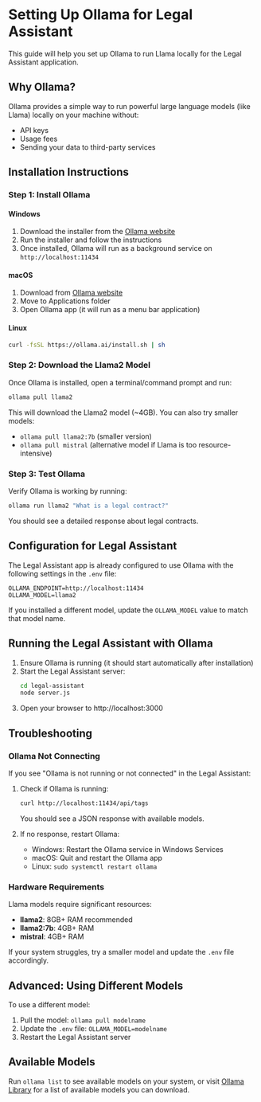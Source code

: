 # Setting Up Ollama for Legal Assistant

This guide will help you set up Ollama to run Llama locally for the Legal Assistant application.

## Why Ollama?

Ollama provides a simple way to run powerful large language models (like Llama) locally on your machine without:
- API keys
- Usage fees
- Sending your data to third-party services

## Installation Instructions

### Step 1: Install Ollama

#### Windows
1. Download the installer from the [Ollama website](https://ollama.ai/download)
2. Run the installer and follow the instructions
3. Once installed, Ollama will run as a background service on `http://localhost:11434`

#### macOS
1. Download from [Ollama website](https://ollama.ai/download)
2. Move to Applications folder
3. Open Ollama app (it will run as a menu bar application)

#### Linux
```bash
curl -fsSL https://ollama.ai/install.sh | sh
```

### Step 2: Download the Llama2 Model

Once Ollama is installed, open a terminal/command prompt and run:

```bash
ollama pull llama2
```

This will download the Llama2 model (~4GB). You can also try smaller models:
- `ollama pull llama2:7b` (smaller version)
- `ollama pull mistral` (alternative model if Llama is too resource-intensive)

### Step 3: Test Ollama

Verify Ollama is working by running:

```bash
ollama run llama2 "What is a legal contract?"
```

You should see a detailed response about legal contracts.

## Configuration for Legal Assistant

The Legal Assistant app is already configured to use Ollama with the following settings in the `.env` file:

```
OLLAMA_ENDPOINT=http://localhost:11434
OLLAMA_MODEL=llama2
```

If you installed a different model, update the `OLLAMA_MODEL` value to match that model name.

## Running the Legal Assistant with Ollama

1. Ensure Ollama is running (it should start automatically after installation)
2. Start the Legal Assistant server:
   ```bash
   cd legal-assistant
   node server.js
   ```
3. Open your browser to http://localhost:3000

## Troubleshooting

### Ollama Not Connecting
If you see "Ollama is not running or not connected" in the Legal Assistant:

1. Check if Ollama is running:
   ```bash
   curl http://localhost:11434/api/tags
   ```
   You should see a JSON response with available models.

2. If no response, restart Ollama:
   - Windows: Restart the Ollama service in Windows Services
   - macOS: Quit and restart the Ollama app
   - Linux: `sudo systemctl restart ollama`

### Hardware Requirements

Llama models require significant resources:
- **llama2**: 8GB+ RAM recommended
- **llama2:7b**: 4GB+ RAM
- **mistral**: 4GB+ RAM

If your system struggles, try a smaller model and update the `.env` file accordingly.

## Advanced: Using Different Models

To use a different model:
1. Pull the model: `ollama pull modelname`
2. Update the `.env` file: `OLLAMA_MODEL=modelname`
3. Restart the Legal Assistant server

## Available Models

Run `ollama list` to see available models on your system, or visit [Ollama Library](https://ollama.ai/library) for a list of available models you can download. 